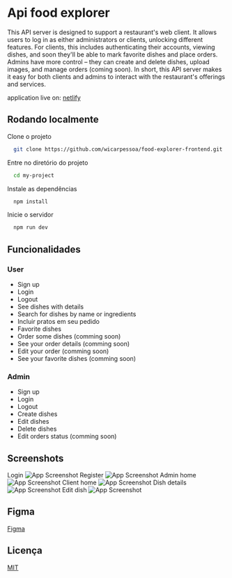 # Api food explorer

This API server is designed to support a restaurant's web client. It allows users to log in as either administrators or clients, unlocking different features. For clients, this includes authenticating their accounts, viewing dishes, and soon they'll be able to mark favorite dishes and place orders. Admins have more control – they can create and delete dishes, upload images, and manage orders (coming soon). In short, this API server makes it easy for both clients and admins to interact with the restaurant's offerings and services.

application live on: [netlify](https://sage-eclair-96ac41.netlify.app/)





## Rodando localmente

Clone o projeto

```bash
  git clone https://github.com/wicarpessoa/food-explorer-frontend.git
```

Entre no diretório do projeto

```bash
  cd my-project
```

Instale as dependências

```bash
  npm install
```

Inicie o servidor

```bash
  npm run dev
```


## Funcionalidades
### User
- Sign up
- Login
- Logout
- See dishes with details
- Search for dishes by name or ingredients
- Incluir pratos em seu pedido
- Favorite dishes
- Order some dishes (comming soon)
- See your order details (comming soon)
- Edit your order (comming soon)
- See your favorite dishes (comming soon)

### Admin
- Sign up
- Login
- Logout
- Create dishes
- Edit dishes
- Delete dishes
- Edit orders status (comming soon)
## Screenshots
Login
![App Screenshot](https://i.imgur.com/K5AbIqb.png)
Register
![App Screenshot](https://i.imgur.com/degf76x.png)
Admin home
![App Screenshot](https://i.imgur.com/sN0QNZZ.png)
Client home
![App Screenshot](https://i.imgur.com/Bj1EL9i.png)
Dish details
![App Screenshot](https://i.imgur.com/jBMe5wO.png)
Edit dish 
![App Screenshot](https://i.imgur.com/oKoZHgw.png)



## Figma


[Figma](https://www.figma.com/file/0viSdf8XYE3gu8AT4NSLi5/food-explorer-v2-(Community)?type=design&node-id=5-980&mode=design&t=z4KUQHPXat6Tpfmv-0)
## Licença

[MIT](https://choosealicense.com/licenses/mit/)

